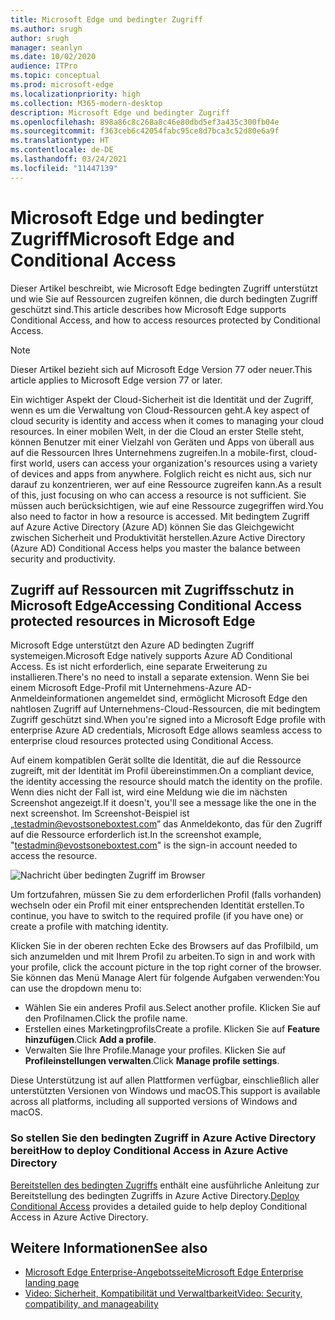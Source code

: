 ```yaml
---
title: Microsoft Edge und bedingter Zugriff
ms.author: srugh
author: srugh
manager: seanlyn
ms.date: 10/02/2020
audience: ITPro
ms.topic: conceptual
ms.prod: microsoft-edge
ms.localizationpriority: high
ms.collection: M365-modern-desktop
description: Microsoft Edge und bedingter Zugriff
ms.openlocfilehash: 898a86c8c268a8c46e80dbd5ef3a435c300fb04e
ms.sourcegitcommit: f363ceb6c42054fabc95ce8d7bca3c52d80e6a9f
ms.translationtype: HT
ms.contentlocale: de-DE
ms.lasthandoff: 03/24/2021
ms.locfileid: "11447139"
---
```

# <a name="microsoft-edge-and-conditional-access"></a><span data-ttu-id="67eb4-103">Microsoft Edge und bedingter Zugriff</span><span class="sxs-lookup"><span data-stu-id="67eb4-103">Microsoft Edge and Conditional Access</span></span>
  
<span data-ttu-id="67eb4-104">Dieser Artikel beschreibt, wie Microsoft Edge bedingten Zugriff unterstützt und wie Sie auf Ressourcen zugreifen können, die durch bedingten Zugriff geschützt sind.</span><span class="sxs-lookup"><span data-stu-id="67eb4-104">This article describes how Microsoft Edge supports Conditional Access, and how to access resources protected by Conditional Access.</span></span>

> [!NOTE]
> <span data-ttu-id="67eb4-105">Dieser Artikel bezieht sich auf Microsoft Edge Version 77 oder neuer.</span><span class="sxs-lookup"><span data-stu-id="67eb4-105">This article applies to Microsoft Edge version 77 or later.</span></span>

<span data-ttu-id="67eb4-106">Ein wichtiger Aspekt der Cloud-Sicherheit ist die Identität und der Zugriff, wenn es um die Verwaltung von Cloud-Ressourcen geht.</span><span class="sxs-lookup"><span data-stu-id="67eb4-106">A key aspect of cloud security is identity and access when it comes to managing your cloud resources.</span></span> <span data-ttu-id="67eb4-107">In einer mobilen Welt, in der die Cloud an erster Stelle steht, können Benutzer mit einer Vielzahl von Geräten und Apps von überall aus auf die Ressourcen Ihres Unternehmens zugreifen.</span><span class="sxs-lookup"><span data-stu-id="67eb4-107">In a mobile-first, cloud-first world, users can access your organization's resources using a variety of devices and apps from anywhere.</span></span> <span data-ttu-id="67eb4-108">Folglich reicht es nicht aus, sich nur darauf zu konzentrieren, wer auf eine Ressource zugreifen kann.</span><span class="sxs-lookup"><span data-stu-id="67eb4-108">As a result of this, just focusing on who can access a resource is not sufficient.</span></span> <span data-ttu-id="67eb4-109">Sie müssen auch berücksichtigen, wie auf eine Ressource zugegriffen wird.</span><span class="sxs-lookup"><span data-stu-id="67eb4-109">You also need to factor in how a resource is accessed.</span></span> <span data-ttu-id="67eb4-110">Mit bedingtem Zugriff auf Azure Active Directory (Azure AD) können Sie das Gleichgewicht zwischen Sicherheit und Produktivität herstellen.</span><span class="sxs-lookup"><span data-stu-id="67eb4-110">Azure Active Directory (Azure AD) Conditional Access helps you master the balance between security and productivity.</span></span>

## <a name="accessing-conditional-access-protected-resources-in-microsoft-edge"></a><span data-ttu-id="67eb4-111">Zugriff auf Ressourcen mit Zugriffsschutz in Microsoft Edge</span><span class="sxs-lookup"><span data-stu-id="67eb4-111">Accessing Conditional Access protected resources in Microsoft Edge</span></span>

<span data-ttu-id="67eb4-112">Microsoft Edge unterstützt den Azure AD bedingten Zugriff systemeigen.</span><span class="sxs-lookup"><span data-stu-id="67eb4-112">Microsoft Edge natively supports Azure AD Conditional Access.</span></span> <span data-ttu-id="67eb4-113">Es ist nicht erforderlich, eine separate Erweiterung zu installieren.</span><span class="sxs-lookup"><span data-stu-id="67eb4-113">There's no need to install a separate extension.</span></span> <span data-ttu-id="67eb4-114">Wenn Sie bei einem Microsoft Edge-Profil mit Unternehmens-Azure AD-Anmeldeinformationen angemeldet sind, ermöglicht Microsoft Edge den nahtlosen Zugriff auf Unternehmens-Cloud-Ressourcen, die mit bedingtem Zugriff geschützt sind.</span><span class="sxs-lookup"><span data-stu-id="67eb4-114">When you're signed into a Microsoft Edge profile with enterprise Azure AD credentials, Microsoft Edge allows seamless access to enterprise cloud resources protected using Conditional Access.</span></span>

<span data-ttu-id="67eb4-115">Auf einem kompatiblen Gerät sollte die Identität, die auf die Ressource zugreift, mit der Identität im Profil übereinstimmen.</span><span class="sxs-lookup"><span data-stu-id="67eb4-115">On a compliant device, the identity accessing the resource should match the identity on the profile.</span></span>  <span data-ttu-id="67eb4-116">Wenn dies nicht der Fall ist, wird eine Meldung wie die im nächsten Screenshot angezeigt.</span><span class="sxs-lookup"><span data-stu-id="67eb4-116">If it doesn't, you'll see a message like the one in the next screenshot.</span></span> <span data-ttu-id="67eb4-117">Im Screenshot-Beispiel ist „testadmin@evostsoneboxtest.com” das Anmeldekonto, das für den Zugriff auf die Ressource erforderlich ist.</span><span class="sxs-lookup"><span data-stu-id="67eb4-117">In the screenshot example, "testadmin@evostsoneboxtest.com" is the sign-in account needed to access the resource.</span></span>

![Nachricht über bedingten Zugriff im Browser](./media/edge-security/microsoft-edge-security-conditional-access.png)

<span data-ttu-id="67eb4-119">Um fortzufahren, müssen Sie zu dem erforderlichen Profil (falls vorhanden) wechseln oder ein Profil mit einer entsprechenden Identität erstellen.</span><span class="sxs-lookup"><span data-stu-id="67eb4-119">To continue, you have to switch to the required profile (if you have one) or create a profile with matching identity.</span></span>

<span data-ttu-id="67eb4-120">Klicken Sie in der oberen rechten Ecke des Browsers auf das Profilbild, um sich anzumelden und mit Ihrem Profil zu arbeiten.</span><span class="sxs-lookup"><span data-stu-id="67eb4-120">To sign in and work with your profile, click the account picture in the top right corner of the browser.</span></span> <span data-ttu-id="67eb4-121">Sie können das Menü Manage Alert für folgende Aufgaben verwenden:</span><span class="sxs-lookup"><span data-stu-id="67eb4-121">You can use the dropdown menu to:</span></span>

- <span data-ttu-id="67eb4-122">Wählen Sie ein anderes Profil aus.</span><span class="sxs-lookup"><span data-stu-id="67eb4-122">Select another profile.</span></span> <span data-ttu-id="67eb4-123">Klicken Sie auf den Profilnamen.</span><span class="sxs-lookup"><span data-stu-id="67eb4-123">Click the profile name.</span></span>
- <span data-ttu-id="67eb4-124">Erstellen eines Marketingprofils</span><span class="sxs-lookup"><span data-stu-id="67eb4-124">Create a profile.</span></span> <span data-ttu-id="67eb4-125">Klicken Sie auf **Feature hinzufügen**.</span><span class="sxs-lookup"><span data-stu-id="67eb4-125">Click **Add a profile**.</span></span>
- <span data-ttu-id="67eb4-126">Verwalten Sie Ihre Profile.</span><span class="sxs-lookup"><span data-stu-id="67eb4-126">Manage your profiles.</span></span> <span data-ttu-id="67eb4-127">Klicken Sie auf **Profileinstellungen verwalten**.</span><span class="sxs-lookup"><span data-stu-id="67eb4-127">Click **Manage profile settings**.</span></span>

<span data-ttu-id="67eb4-128">Diese Unterstützung ist auf allen Plattformen verfügbar, einschließlich aller unterstützten Versionen von Windows und macOS.</span><span class="sxs-lookup"><span data-stu-id="67eb4-128">This support is available across all platforms, including all supported versions of Windows and macOS.</span></span>

### <a name="how-to-deploy-conditional-access-in-azure-active-directory"></a><span data-ttu-id="67eb4-129">So stellen Sie den bedingten Zugriff in Azure Active Directory bereit</span><span class="sxs-lookup"><span data-stu-id="67eb4-129">How to deploy Conditional Access in Azure Active Directory</span></span>

<span data-ttu-id="67eb4-130">[Bereitstellen des bedingten Zugriffs](/azure/active-directory/conditional-access/plan-conditional-access) enthält eine ausführliche Anleitung zur Bereitstellung des bedingten Zugriffs in Azure Active Directory.</span><span class="sxs-lookup"><span data-stu-id="67eb4-130">[Deploy Conditional Access](/azure/active-directory/conditional-access/plan-conditional-access) provides a detailed guide to help deploy Conditional Access in Azure Active Directory.</span></span>

## <a name="see-also"></a><span data-ttu-id="67eb4-131">Weitere Informationen</span><span class="sxs-lookup"><span data-stu-id="67eb4-131">See also</span></span>

- [<span data-ttu-id="67eb4-132">Microsoft Edge Enterprise-Angebotsseite</span><span class="sxs-lookup"><span data-stu-id="67eb4-132">Microsoft Edge Enterprise landing page</span></span>](https://aka.ms/EdgeEnterprise)
- [<span data-ttu-id="67eb4-133">Video: Sicherheit, Kompatibilität und Verwaltbarkeit</span><span class="sxs-lookup"><span data-stu-id="67eb4-133">Video: Security, compatibility, and manageability</span></span>](/microsoft-edge-video-security-compatibility-manageability.md)